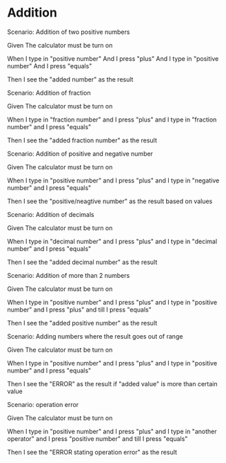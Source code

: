# Addition

Scenario: Addition of two positive numbers
  
  Given The calculator must be turn on

  When I type in "positive number"
       And I press "plus"
       And I type in "positive number"
       And I press "equals"
  
  Then I see the "added number" as the result

Scenario: Addition of fraction
  
  Given The calculator must be turn on
  
  When I type in "fraction number"
  and I press "plus"
  and I type in "fraction number"
  and I press "equals"
  
  Then I see the "added fraction number" as the result
  
Scenario: Addition of positive and negative number
  
  Given The calculator must be turn on
  
  When I type in "positive number"
  and I press "plus"
  and I type in "negative number"
  and I press "equals"
  
  Then I see the "positive/neagtive number" as
  the result based on values
  
Scenario: Addition of decimals
  
  Given The calculator must be turn on
  
  When I type in "decimal number"
  and I press "plus"
  and I type in "decimal number"
  and I press "equals"
  
  Then I see the "added decimal number" as the result

Scenario: Addition of more than 2 numbers
  
  Given The calculator must be turn on
  
  When I type in "positive number"
  and I press "plus"
  and I type in "positive number"
  and I press "plus"
  and till I press "equals"
  
  Then I see the "added positive number" as the result

Scenario: Adding numbers where the result goes out of range
  
  Given The calculator must be turn on
  
  When I type in "positive number"
  and I press "plus"
  and I type in "positive number"
  and I press "equals"
  
  Then I see the "ERROR" as the result if "added value" is
  more than certain value
  
Scenario: operation error
  
  Given The calculator must be turn on
  
  When I type in "positive number"
  and I press "plus"
  and I type in "another operator"
  and I press "positive number"
  and till I press "equals"
  
  Then I see the "ERROR stating operation error" as the result
  
